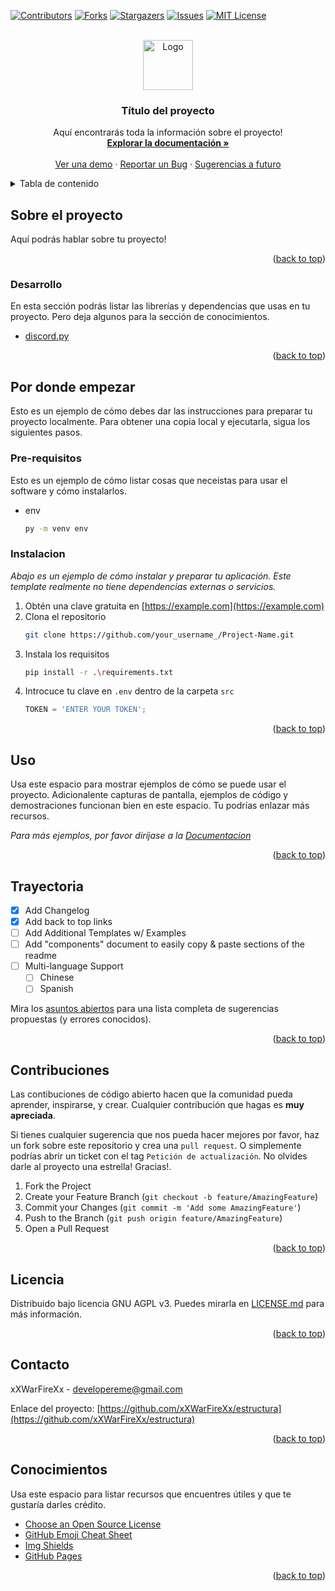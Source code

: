 <div id="top"></div>

[![Contributors][campo-contribuciones]][url-contribuciones]
[![Forks][campo-forks]][url-forks]
[![Stargazers][campo-estrellas]][url-estrellas]
[![Issues][campo-reportes]][url-reportes]
[![MIT License][campo-licencia]][url-licencia]


<!-- PROJECT LOGO -->
<br />
<div align="center">
  <a href="https://github.com/xXWarFireXx/estructura">
    <img src="src/readme/images/logo.png" alt="Logo" width="80" height="80">
  </a>

  <h3 align="center">Título del proyecto</h3>

  <p align="center">
    Aquí encontrarás toda la información sobre el proyecto!
    <br />
    <a href="https://github.com/xXWarFireXx/estructura"><strong>Explorar la documentación »</strong></a>
    <br />
    <br />
    <a href="https://github.com/xXWarFireXx/estructura">Ver una demo</a>
    ·
    <a href="https://github.com/xXWarFireXx/estructura/issues">Reportar un Bug</a>
    ·
    <a href="https://github.com/xXWarFireXx/estructura/issues">Sugerencias a futuro</a>
  </p>
</div>



<!-- TABLE OF CONTENTS -->
<details>
  <summary>Tabla de contenido</summary>
  <ol>
    <li>
      <a href="#sobre-el-proyecto">Sobre el proyecto</a>
      <ul>
        <li><a href="#desarrollo">Desarrollo</a></li>
      </ul>
    </li>
    <li>
      <a href="#por-donde-empezar">Por dónde empezar</a>
      <ul>
        <li><a href="#pre-requisitos">Pre-requisitos</a></li>
        <li><a href="#instalacion">Instalación</a></li>
      </ul>
    </li>
    <li><a href="#uso">Uso</a></li>
    <li><a href="#trayectoria">Trayectoria</a></li>
    <li><a href="#contribuciones">Contribuciones</a></li>
    <li><a href="#licencia">Licencia</a></li>
    <li><a href="#contacto">Contacto</a></li>
    <li><a href="#conocimientos">Conocimientos</a></li>
  </ol>
</details>



<!-- ABOUT THE PROJECT -->
## Sobre el proyecto

Aquí podrás hablar sobre tu proyecto!

<p align="right">(<a href="#top">back to top</a>)</p>

### Desarrollo

En esta sección podrás listar las librerías y dependencias que usas en tu proyecto. Pero deja algunos para la sección de conocimientos.

* [discord.py](https://discordpy.readthedocs.io/en/stable/)

<p align="right">(<a href="#top">back to top</a>)</p>



<!-- GETTING STARTED -->
## Por donde empezar

Esto es un ejemplo de cómo debes dar las instrucciones para preparar tu proyecto localmente.
Para obtener una copia local y ejecutarla, sigua los siguientes pasos.

### Pre-requisitos

Esto es un ejemplo de cómo listar cosas que neceistas para usar el software y cómo instalarlos.
* env
  ```sh
  py -m venv env
  ```

### Instalacion

_Abajo es un ejemplo de cómo instalar y preparar tu aplicación. Este template realmente no tiene dependencias externas o servicios._

1. Obtén una clave gratuita en [https://example.com](https://example.com)
2. Clona el repositorio
   ```sh
   git clone https://github.com/your_username_/Project-Name.git
   ```
3. Instala los requisitos
   ```sh
   pip install -r .\requirements.txt
   ```
4. Introcuce tu clave en `.env` dentro de la carpeta `src`
   ```js
   TOKEN = 'ENTER YOUR TOKEN';
   ```

<p align="right">(<a href="#top">back to top</a>)</p>



<!-- USAGE EXAMPLES -->
## Uso

Usa este espacio para mostrar ejemplos de cómo se puede usar el proyecto. Adicionalente capturas de pantalla, ejemplos de código y demostraciones funcionan bien en este espacio. Tu podrías enlazar más recursos.

_Para más ejemplos, por favor diríjase a la [Documentacion](https://example.com)_

<p align="right">(<a href="#top">back to top</a>)</p>



<!-- ROADMAP -->
## Trayectoria

- [x] Add Changelog
- [x] Add back to top links
- [ ] Add Additional Templates w/ Examples
- [ ] Add "components" document to easily copy & paste sections of the readme
- [ ] Multi-language Support
    - [ ] Chinese
    - [ ] Spanish

Mira los [asuntos abiertos](https://github.com/xXWarFireXx/estructura/issues) para una lista completa de sugerencias propuestas (y errores conocidos).

<p align="right">(<a href="#top">back to top</a>)</p>



<!-- CONTRIBUTING -->
## Contribuciones

Las contibuciones de código abierto hacen que la comunidad pueda aprender, inspirarse, y crear. Cualquier contribución que hagas es **muy apreciada**.

Si tienes cualquier sugerencia que nos pueda hacer mejores por favor, haz un fork sobre este repositorio y crea una `pull request`. O simplemente podrías abrir un ticket con el tag `Petición de actualización`.
No olvides darle al proyecto una estrella! Gracias!.

1. Fork the Project
2. Create your Feature Branch (`git checkout -b feature/AmazingFeature`)
3. Commit your Changes (`git commit -m 'Add some AmazingFeature'`)
4. Push to the Branch (`git push origin feature/AmazingFeature`)
5. Open a Pull Request

<p align="right">(<a href="#top">back to top</a>)</p>



<!-- LICENSE -->
## Licencia

Distribuido bajo licencia GNU AGPL v3. Puedes mirarla en [LICENSE.md][url-licencia] para más información.

<p align="right">(<a href="#top">back to top</a>)</p>



<!-- CONTACT -->
## Contacto

xXWarFireXx - [developereme@gmail.com](mailto:developereme@gmail.com?subject=CONTACTO%20DESDE%20ESTRUCTURA%20EN%20GITHUB)

Enlace del proyecto: [https://github.com/xXWarFireXx/estructura](https://github.com/xXWarFireXx/estructura)

<p align="right">(<a href="#top">back to top</a>)</p>



<!-- ACKNOWLEDGMENTS -->
## Conocimientos

Usa este espacio para listar recursos que encuentres útiles y que te gustaría darles crédito.

* [Choose an Open Source License](https://choosealicense.com)
* [GitHub Emoji Cheat Sheet](https://www.webpagefx.com/tools/emoji-cheat-sheet)
* [Img Shields](https://shields.io)
* [GitHub Pages](https://pages.github.com)

<p align="right">(<a href="#top">back to top</a>)</p>



<!-- MARKDOWN LINKS & IMAGES -->
<!-- https://www.markdownguide.org/basic-syntax/#reference-style-links -->
[campo-contribuciones]: https://img.shields.io/github/contributors/xXWarFireXx/estructura.svg?style=for-the-badge
[url-contribuciones]: https://github.com/xXWarFireXx/estructura/graphs/contributors
[campo-forks]: https://img.shields.io/github/forks/xXWarFireXx/estructura.svg?style=for-the-badge
[url-forks]: https://github.com/xXWarFireXx/estructura/network/members
[campo-estrellas]: https://img.shields.io/github/stars/xXWarFireXx/estructura.svg?style=for-the-badge
[url-estrellas]: https://github.com/xXWarFireXx/estructura/stargazers
[campo-reportes]: https://img.shields.io/github/issues/xXWarFireXx/estructura.svg?style=for-the-badge
[url-reportes]: https://github.com/xXWarFireXx/estructura/issues
[campo-licencia]: https://img.shields.io/github/license/xXWarFireXx/estructura.svg?style=for-the-badge
[url-licencia]: https://github.com/xXWarFireXx/estructura/blob/master/LICENSE.md